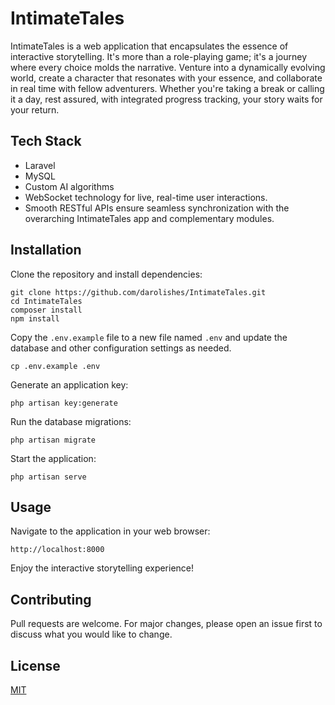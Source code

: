 # IntimateTales

IntimateTales is a web application that encapsulates the essence of interactive storytelling. It's more than a role-playing game; it's a journey where every choice molds the narrative. Venture into a dynamically evolving world, create a character that resonates with your essence, and collaborate in real time with fellow adventurers. Whether you're taking a break or calling it a day, rest assured, with integrated progress tracking, your story waits for your return.

## Tech Stack

- Laravel
- MySQL
- Custom AI algorithms
- WebSocket technology for live, real-time user interactions.
- Smooth RESTful APIs ensure seamless synchronization with the overarching IntimateTales app and complementary modules.

## Installation

Clone the repository and install dependencies:

```
git clone https://github.com/darolishes/IntimateTales.git
cd IntimateTales
composer install
npm install
```

Copy the `.env.example` file to a new file named `.env` and update the database and other configuration settings as needed.

```
cp .env.example .env
```

Generate an application key:

```
php artisan key:generate
```

Run the database migrations:

```
php artisan migrate
```

Start the application:

```
php artisan serve
```

## Usage

Navigate to the application in your web browser:

```
http://localhost:8000
```

Enjoy the interactive storytelling experience!

## Contributing

Pull requests are welcome. For major changes, please open an issue first to discuss what you would like to change.

## License

[MIT](https://choosealicense.com/licenses/mit/)
